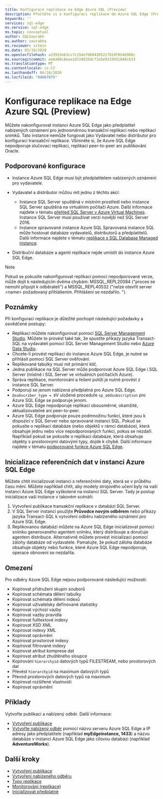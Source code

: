 ```yaml
---
title: Konfigurace replikace na Edge Azure SQL (Preview)
description: Přečtěte si o konfiguraci replikace do Azure SQL Edge (Preview).
keywords: ''
services: sql-edge
ms.service: sql-edge
ms.topic: conceptual
author: SQLSourabh
ms.author: sourabha
ms.reviewer: sstein
ms.date: 05/19/2020
ms.openlocfilehash: a33933e63cc7c15de7d60430521f810f8546988c
ms.sourcegitcommit: eeba08c8eaa1d724635dcf3a5e931993c848c633
ms.translationtype: MT
ms.contentlocale: cs-CZ
ms.lasthandoff: 06/10/2020
ms.locfileid: "84667875"
---
```

# <a name="configure-replication-to-azure-sql-edge-preview"></a>Konfigurace replikace na Edge Azure SQL (Preview) 

Můžete nakonfigurovat instanci Azure SQL Edge jako předplatitel nabízených oznámení pro jednosměrnou transakční replikaci nebo replikaci snímků. Tato instance nemůže fungovat jako Vydavatel nebo distributor pro konfiguraci transakční replikace. Všimněte si, že Azure SQL Edge nepodporuje slučovací replikaci, replikaci peer-to-peer ani publikování Oracle.

## <a name="supported-configurations"></a>Podporované konfigurace
  
- Instance Azure SQL Edge musí být předplatitelem nabízených oznámení pro vydavatele.
- Vydavatel a distributor můžou mít jednu z těchto akcí:
   - Instance SQL Server spuštěná v místním prostředí nebo instance SQL Server spuštěná na virtuálním počítači Azure. Další informace najdete v tématu [přehled SQL Server v Azure Virtual Machines](https://azure.microsoft.com/documentation/articles/virtual-machines-sql-server-infrastructure-services/). Instance SQL Server musí používat verzi novější než SQL Server 2016.
   - Instance spravované instance Azure SQL Spravovaná instance SQL může hostovat databáze vydavatelů, distributorů a předplatitelů. Další informace najdete v tématu [replikace s SQL Database Managed instance](https://docs.microsoft.com/azure/sql-database/replication-with-sql-database-managed-instance/).

- Distribuční databáze a agenti replikace nejde umístit do instance Azure SQL Edge.  

> [!NOTE]
> Pokud se pokusíte nakonfigurovat replikaci pomocí nepodporované verze, může dojít k následujícím dvěma chybám: MSSQL_REPL20084 ("proces se nemohl připojit k odběrateli") a MSSQL_REPL40532 ("nelze otevřít server \<name> požadovaný přihlášením. Přihlášení se nezdařilo. ").  

## <a name="remarks"></a>Poznámky

Při konfiguraci replikace je důležité pochopit následující požadavky a osvědčené postupy:

- Replikaci můžete nakonfigurovat pomocí [SQL Server Management Studio](https://docs.microsoft.com/sql/ssms/download-sql-server-management-studio-ssms). Můžete to provést také tak, že spustíte příkazy jazyka Transact-SQL na vydavateli pomocí SQL Server Management Studio nebo [Azure Data Studio](https://docs.microsoft.com/sql/azure-data-studio/download-azure-data-studio).
- Chcete-li provést replikaci do instance Azure SQL Edge, je nutné se přihlásit pomocí SQL Server ověřování.
- Replikované tabulky musí mít primární klíč.
- Jedna publikace na SQL Server může podporovat Azure SQL Edge i SQL Server (místně i SQL Server ve virtuálních počítačích Azure).  
- Správa replikace, monitorování a řešení potíží je nutné provést z instance SQL Server.  
- Podporují se jenom nabízená předplatná pro Azure SQL Edge.  
- `@subscriber_type = 0`V uložené proceduře `sp_addsubscription` pro Azure SQL Edge se podporuje jenom.  
- Azure SQL Edge nepodporuje replikaci obousměrné, okamžité, aktualizovatelné ani peer-to-peer.
- Azure SQL Edge podporuje pouze podmnožinu funkcí, které jsou k dispozici v SQL Server nebo spravované instanci SQL. Pokud se pokusíte o replikaci databáze (nebo objektů v rámci databáze), která obsahuje jednu nebo více nepodporovaných funkcí, pokus se nezdaří. Například pokud se pokusíte o replikaci databáze, která obsahuje objekty s prostorovými datovými typy, dojde k chybě. Další informace najdete v tématu [podporované funkce Azure SQL Edge](features.md).

## <a name="initialize-reference-data-on-an-instance-of-azure-sql-edge"></a>Inicializace referenčních dat v instanci Azure SQL Edge

Můžete chtít inicializovat instanci s referenčními daty, která se v průběhu času mění. Můžete například chtít, aby modely strojového učení byly na vaší instanci Azure SQL Edge vyškolené na instanci SQL Server. Tady je postup inicializace vaší instance v takovém scénáři:

1. Vytvoření publikace transakční replikace v databázi SQL Server.  
2. V SQL Server instanci použijte **Průvodce novým odběrem** nebo příkazy jazyka Transact-SQL k vytvoření odběru nabízeného oznámení pro Azure SQL Edge.  
3. Replikovanou databázi můžete na Azure SQL Edge inicializovat pomocí snímku generovaného agentem snímku, který distribuuje a doručuje agentem distribuce. Alternativně můžete provést inicializaci pomocí zálohy databáze od vydavatele. Pamatujte, že pokud záloha databáze obsahuje objekty nebo funkce, které Azure SQL Edge nepodporuje, operace obnovení se nezdařila.

## <a name="limitations"></a>Omezení

Pro odběry Azure SQL Edge nejsou podporované následující možnosti:

- Kopírovat přidružení skupin souborů  
- Kopírovat schémata dělení tabulky  
- Kopírovat schémata dělení indexů  
- Kopírovat uživatelsky definované statistiky  
- Kopírovat výchozí vazby  
- Kopírovat vazby pravidla  
- Kopírovat fulltextové indexy  
- Kopírovat XSD XML  
- Kopírovat indexy XML  
- Kopírovat oprávnění  
- Kopírovat prostorové indexy  
- Kopírovat filtrované indexy  
- Kopírovat atribut komprese dat  
- Kopírovat atribut zhuštěného sloupce  
- Kopírování `hierarchyid` datových typů FILESTREAM, nebo prostorových dat
- Převést `hierarchyid` na maximum datových typů  
- Převod prostorových datových typů na maximum  
- Kopírovat rozšířené vlastnosti  
- Kopírovat oprávnění  

## <a name="examples"></a>Příklady

Vytvořte publikaci a nabízený odběr. Další informace:
  
- [Vytvoření publikace](https://docs.microsoft.com/sql/relational-databases/replication/publish/create-a-publication)
- [Vytvořte nabízený odběr](https://docs.microsoft.com/sql/relational-databases/replication/create-a-push-subscription/) pomocí názvu serveru Azure SQL Edge a IP adresy jako předplatitele (například **myEdgeinstance, 1433**) a názvu databáze v instanci Azure SQL Edge jako cílovou databázi (například **AdventureWorks**).  

## <a name="next-steps"></a>Další kroky  

- [Vytvoření publikace](https://docs.microsoft.com/sql/relational-databases/replication/publish/create-a-publication)
- [Vytvoření nabízeného odběru](https://docs.microsoft.com/sql/relational-databases/replication/create-a-push-subscription/)
- [Typy replikace](https://docs.microsoft.com/sql/relational-databases/replication/types-of-replication)
- [Monitorování (replikace)](https://docs.microsoft.com/sql/relational-databases/replication/monitor/monitoring-replication)
- [Inicializovat předplatné](https://docs.microsoft.com/sql/relational-databases/replication/initialize-a-subscription)  


